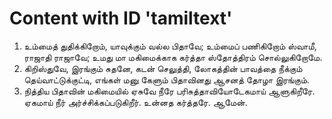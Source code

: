 # Content with ID 'tamiltext'



1. உம்மைத் துதிக்கிறோம், யாவுக்கும் வல்ல பிதாவே;
 உம்மைப் பணிகிறோம் ஸ்வாமீ, ராஜாதி ராஜாவே;
 உமது மா மகிமைக்காக கர்த்தா
 ஸ்தோத்திரம் சொல்லுகிறோமே.
 2. கிறிஸ்துவே, இரங்கும் சுதனே, கடன் செலுத்தி,
 லோகத்தின் பாவத்தை நீக்கும் தெய்வாட்டுக்குட்டி,
 எங்கள் மனு கேளும் பிதாவினது
 ஆசனத் தோழா இரங்கும்.
 3. நித்திய பிதாவின் மகிமையில் ஏசுவே
 நீரே பரிசுத்தாவியோடேகமாய் ஆளுகிறீரே.
 ஏகமாய் நீர் அர்ச்சிக்கப்படுகிறீர்.
 உன்னத கர்த்தரே. ஆமேன்.


